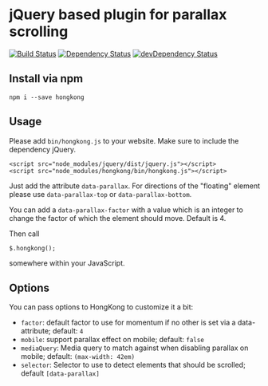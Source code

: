 # jQuery based plugin for parallax scrolling

[![Build Status](https://secure.travis-ci.org/use-init/init.svg?branch=master)](http://travis-ci.org/drublic/hongkong)
[![Dependency Status](https://david-dm.org/drublic/hongkong.svg)](https://david-dm.org/drublic/hongkong)
[![devDependency Status](https://david-dm.org/drublic/hongkong/dev-status.svg)](https://david-dm.org/drublic/hongkong#info=devDependencies)

## Install via npm

    npm i --save hongkong

## Usage

Please add `bin/hongkong.js` to your website. Make sure to include
the dependency jQuery.

    <script src="node_modules/jquery/dist/jquery.js"></script>
    <script src="node_modules/hongkong/bin/hongkong.js"></script>

Just add the attribute `data-parallax`. For directions of the "floating" element
please use `data-parallax-top` or `data-parallax-bottom`.

You can add a `data-parallax-factor` with a value which is an integer to change
the factor of which the element should move. Default is 4.

Then call

    $.hongkong();

somewhere within your JavaScript.

## Options

You can pass options to HongKong to customize it a bit:

* `factor`: default factor to use for momentum if no other is set via a data-attribute; default: `4`
* `mobile`: support parallax effect on mobile; default: `false`
* `mediaQuery`: Media query to match against when disabling parallax on mobile; default: `(max-width: 42em)`
* `selector`: Selector to use to detect elements that should be scrolled; default `[data-parallax]`
